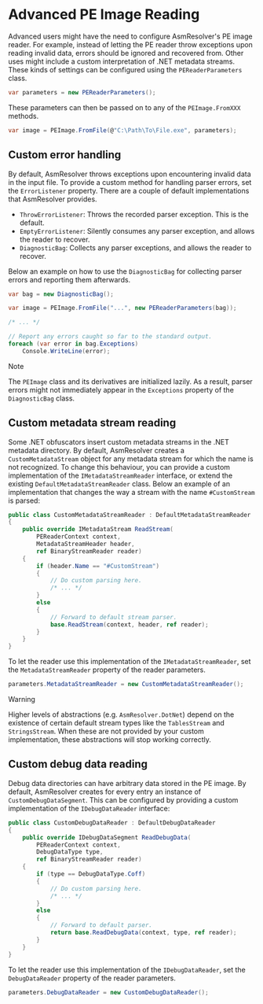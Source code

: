 # Advanced PE Image Reading

Advanced users might have the need to configure AsmResolver\'s PE image
reader. For example, instead of letting the PE reader throw exceptions
upon reading invalid data, errors should be ignored and recovered from.
Other uses might include a custom interpretation of .NET metadata
streams. These kinds of settings can be configured using the
`PEReaderParameters` class.

``` csharp
var parameters = new PEReaderParameters();
```

These parameters can then be passed on to any of the `PEImage.FromXXX`
methods.

``` csharp
var image = PEImage.FromFile(@"C:\Path\To\File.exe", parameters);
```

## Custom error handling 

By default, AsmResolver throws exceptions upon encountering invalid data
in the input file. To provide a custom method for handling parser
errors, set the `ErrorListener` property. There are a couple of default
implementations that AsmResolver provides.

-   `ThrowErrorListener`: Throws the recorded parser exception. This is
    the default.
-   `EmptyErrorListener`: Silently consumes any parser exception, and
    allows the reader to recover.
-   `DiagnosticBag`: Collects any parser exceptions, and allows the
    reader to recover.

Below an example on how to use the `DiagnosticBag` for collecting parser
errors and reporting them afterwards.

``` csharp
var bag = new DiagnosticBag();

var image = PEImage.FromFile("...", new PEReaderParameters(bag));

/* ... */

// Report any errors caught so far to the standard output.
foreach (var error in bag.Exceptions)
    Console.WriteLine(error);
```

> [!NOTE]
> The `PEImage` class and its derivatives are initialized lazily. As a
> result, parser errors might not immediately appear in the `Exceptions`
> property of the `DiagnosticBag` class.


## Custom metadata stream reading

Some .NET obfuscators insert custom metadata streams in the .NET
metadata directory. By default, AsmResolver creates a
`CustomMetadataStream` object for any metadata stream for which the name
is not recognized. To change this behaviour, you can provide a custom
implementation of the `IMetadataStreamReader` interface, or extend the
existing `DefaultMetadataStreamReader` class. Below an example of an
implementation that changes the way a stream with the name
`#CustomStream` is parsed:

``` csharp
public class CustomMetadataStreamReader : DefaultMetadataStreamReader
{
    public override IMetadataStream ReadStream(
        PEReaderContext context, 
        MetadataStreamHeader header,
        ref BinaryStreamReader reader)
    {
        if (header.Name == "#CustomStream")
        {
            // Do custom parsing here.
            /* ... */
        }
        else
        {
            // Forward to default stream parser.
            base.ReadStream(context, header, ref reader);
        }
    }
}
```

To let the reader use this implementation of the
`IMetadataStreamReader`, set the `MetadataStreamReader` property of the
reader parameters.

``` csharp
parameters.MetadataStreamReader = new CustomMetadataStreamReader();
```

> [!WARNING]
> Higher levels of abstractions (e.g. `AsmResolver.DotNet`) depend on the
> existence of certain default stream types like the `TablesStream` and
> `StringsStream`. When these are not provided by your custom
> implementation, these abstractions will stop working correctly.


## Custom debug data reading

Debug data directories can have arbitrary data stored in the PE image.
By default, AsmResolver creates for every entry an instance of
`CustomDebugDataSegment`. This can be configured by providing a custom
implementation of the `IDebugDataReader` interface:

``` csharp
public class CustomDebugDataReader : DefaultDebugDataReader
{
    public override IDebugDataSegment ReadDebugData(
        PEReaderContext context, 
        DebugDataType type, 
        ref BinaryStreamReader reader)
    {
        if (type == DebugDataType.Coff)
        {
            // Do custom parsing here.
            /* ... */
        }
        else
        {
            // Forward to default parser.
            return base.ReadDebugData(context, type, ref reader);
        }
    }
}
```

To let the reader use this implementation of the `IDebugDataReader`, set
the `DebugDataReader` property of the reader parameters.

``` csharp
parameters.DebugDataReader = new CustomDebugDataReader();
```
